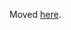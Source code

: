Moved [here](https://github.com/ctuning/cm-reproduce-research-projects/blob/main/script/reproduce-neurips-paper-2022-arxiv-2204.09656/README-extra.md).
